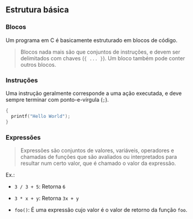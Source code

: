 ## Estrutura básica

### Blocos

Um programa em C é basicamente estruturado em blocos de código.

> Blocos nada mais são que conjuntos de instruções, e devem ser delimitados com chaves (`{ ... }`). Um bloco também pode conter outros blocos.

### Instruções

Uma instrução geralmente corresponde a uma ação executada, e deve sempre terminar com ponto-e-vírgula (`;`).

```c
{
  printf("Hello World");
}
```

### Expressões

> Expressões são conjuntos de valores, variáveis, operadores e chamadas de funções que são avaliados ou interpretados para resultar num certo valor, que é chamado o valor da expressão.

Ex.:

- `3 / 3 + 5`: Retorna `6`

- `3 * x + y`: Retorna `3x + y`

- `foo()`: É uma expressão cujo valor é o valor de retorno da função `foo`.
